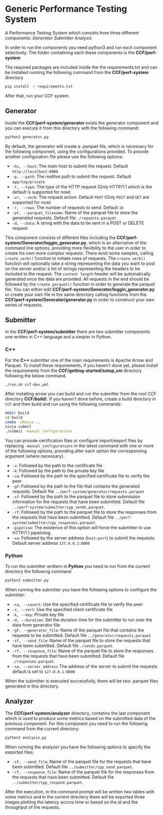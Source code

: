 # Generic Performance Testing System

A Performance Testing System which consists from three different components:
_Generator_
_Submitter_
_Analysis_

In order to run the components you need python3 and run each component selectively. The folder contatining each these components is the **CCF/perf-system**

The required packages are included inside the the requirements.txt and can be installed running the following command from the **CCF/perf-system** directory

```sh
pip install -r requirements.txt
```

After that, run your CCF system.

## Generator

Inside the **CCF/perf-system/generator** exists the generator component and you can execute it from this directory with the following command:

```sh
python3 generator.py
```

By default, the generator will create a .parquet file, which is necessary for the following component, using the configurations provided. To provide another configuration file please use the following options:

- `-hs, --host`: The main host to submit the request. Default `http://localhost:8000`
- `-p, --path`: The realtive path to submit the request. Default `app/log/private`
- `-t, --type`: The type of the HTTP request (Only HTTP/1.1 which is the default is supported for now)
- `-vr, --verb`: The request action. Default `POST` (Only `POST` and `GET` are supported for now)
- `-r, --rows`: The number of requests to send. Default `16`
- `-pf, --parquet_filename`: Name of the parquet file to store the generated requests. Default file `./requests.parquet`
- `-d, --data`: A string with the data to be sent in a POST or DELETE request

This component consists of different files including the **CCF/perf-system/Generator/loggin_generator.py**, which is an alternative of the command line options, providing more flexibility to the user in order to create his own more complex requests. There exist some samples, calling `create_verb()` function to initiate rows of requests. The `create_verb()` function will optionally take a string representing the data you want to post on the server and/or a list of strings representing the headers to be included to the request. The `content length` header will be automatically generated once the data are provided.
All requests in the end should be followed by the `create_parquet()` function in order to generate the parquet file.
You can either edit **CCF/perf-system/Generator/loggin_generator.py** or create your own file in the same directory calling functions from the **CCF/perf-system/Generator/generator.py** in order to construct your own series of requests.

## Submitter

In the **CCF/perf-system/submitter** there are two submitter components one written in C++ language and a simpler in Python.

### C++

For the **C++** submitter one of the main requirements is Apache Arrow and Parquet. To install these requirements, if you haven't done yet, please install the requirements from the **CCF/getting-started/setup_vm** directory following the below command.

```sh
./run.sh ccf-dev.yml
``` 

After installing arrow you can build and run the submitter from the root CCF directory **CCF/build/**. If you haven't done before, create a build directory in `CCF` and then build and run using the following commands:

```sh
mkdir build
cd build
cmake -GNinja ..
ninja submit
./submit -manual_configurations
```

You can provide certification files or configure import/export files by replacing `-manual_configurations` in the latest command with one or more of the following options, providing after each option the corresponsing argument (where necessary).

- `-c`: Followed by the path to the certificate file
- `-k`: Followed by the path to the private key file
- `-ca`: Followed by the path to the specified certificate file to verify the peer
- `-gf`: Followed by the path to the file that contains the generated requests. Default file `../perf-system/generator/requests.parquet`
- `-sf`: Followed by the path to the parquet file to store submission information for the requests that have been submitted. Default file `../perf-system/submitter/cpp_sends.parquet`.
- `-rf`: Followed by the path to the parquet file to store the responses from the requests that have been submitted. Default file `../perf-system/submitter/cpp_responses.parquet`.
- `-pipeline`: The existence of this option will force the submitter to use HTTP/1.1 pipelining.
- `-sa`: Followed by the server address (`host:port`) to submit the requests. Default server address `127.0.0.1:8000`

### Python

To run the submitter writtern in **Python** you need to run from the current directory the following command

```sh
python3 submitter.py
```

When running the submitter you have the following options to configure the submitter:

- `-ca, --cacert`: Use the specified certificate file to verify the peer
- `-c, --cert`: Use the specified client certificate file
- `-k, --key`: Private key file
- `-d, --duration`: Set the duration time for the submitter to run over the data from generator file
- `-gf, --generator_file`: Name of the parquet file that contains the requests to be submitted. Default file `../generator/requests.parquet`
- `-sf, --send_file`: Name of the parquet file to store the requests that have been submitted. Default file `./sends.parquet`.
- `-rf, --response_file`: Name of the parquet file to store the responses from the requests that have been submitted. Default file `./responses.parquet`.
- `-sa, --server_address` The address of the server to submit the requests default is set to `127.0.0.1:8000`

When the submitter is executed successfully, there will be two .parquet files generated in this directory.

## Analyzer

The **CCF/perf-system/analyzer** directory, contatins the last component which is used to produce some metrics based on the submitted data of the previous component. For this component you need to run the following command from the current directory:

```sh
python3 analysis.py
```

When running the analyzer you have the following options to specify the exported files:

- `-sf, --send_file`: Name of the parquet file for the requests that have been submitted. Default file `../submitter/cpp_send.parquet`.
- `-rf, --response_file`: Name of the parquet file for the responses from the requests that have been submitted. Default file `../submitter/cpp_respond.parquet`.

After the execution, in the command prompt will be written two tables with some metrics and in the current directory there will be exported three images plotting the latency accros time or based on the id and the throughput of the requests.
